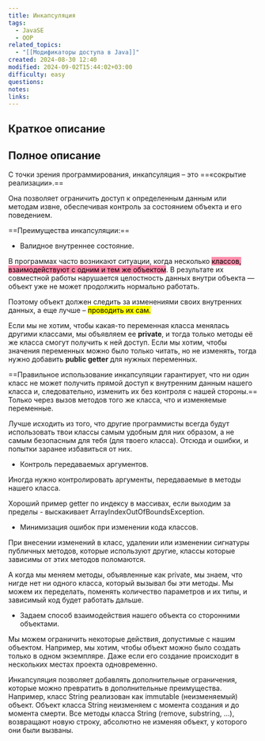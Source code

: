 ```yaml
---
title: Инкапсуляция
tags:
  - JavaSE
  - OOP
related_topics:
  - "[[Модификаторы доступа в Java]]"
created: 2024-08-30 12:40
modified: 2024-09-02T15:44:02+03:00
difficulty: easy
questions: 
notes: 
links: 
---
```

## Краткое описание


## Полное описание
С точки зрения программирования, инкапсуляция – это ==«сокрытие реализации».==

Она позволяет ограничить доступ к определенным данным или методам извне, обеспечивая контроль за состоянием объекта и его поведением.

==Преимущества инкапсуляции:==

- Валидное внутреннее состояние.

В программах часто возникают ситуации, когда несколько <mark style="background: #FF5582A6;">классов, взаимодействуют с одним и тем же объектом</mark>. В результате их совместной работы нарушается целостность данных внутри объекта — объект уже не может продолжить нормально работать.

Поэтому объект должен следить за изменениями своих внутренних данных, а еще лучше – <mark class="hltr-pink">проводить их сам.</mark>

Если мы не хотим, чтобы какая-то переменная класса менялась другими классами, мы объявляем ее **private**, и тогда только методы её же класса смогут получить к ней доступ. Если мы хотим, чтобы значения переменных можно было только читать, но не изменять, тогда нужно добавить **public getter** для нужных переменных.

==Правильное использование инкапсуляции гарантирует, что ни один класс не может получить прямой доступ к внутренним данным нашего класса и, следовательно, изменить их без контроля с нашей стороны.== Только через вызов методов того же класса, что и изменяемые переменные.

Лучше исходить из того, что другие программисты всегда будут использовать твои классы самым удобным для них образом, а не самым безопасным для тебя (для твоего класса). Отсюда и ошибки, и попытки заранее избавиться от них.

- Контроль передаваемых аргументов.

Иногда нужно контролировать аргументы, передаваемые в методы нашего класса.

Хороший пример getter по индексу в массивах, если выходим за пределы - выскакивает ArrayIndexOutOfBoundsException.

- Минимизация ошибок при изменении кода классов.

При внесении изменений в класс, удалении или изменении сигнатуры публичных методов, которые используют другие, классы которые зависимы от этих методов поломаются.

А когда мы меняем методы, объявленные как private, мы знаем, что нигде нет ни одного класса, который вызывал бы эти методы. Мы можем их переделать, поменять количество параметров и их типы, и зависимый код будет работать дальше.

- Задаем способ взаимодействия нашего объекта со сторонними объектами.

Мы можем ограничить некоторые действия, допустимые с нашим объектом. Например, мы хотим, чтобы объект можно было создать только в одном экземпляре. Даже если его создание происходит в нескольких местах проекта одновременно.

Инкапсуляция позволяет добавлять дополнительные ограничения, которые можно превратить в дополнительные преимущества. Например, класс String реализован как immutable (неизменяемый) объект. Объект класса String неизменяем с момента создания и до момента смерти. Все методы класса String (remove, substring, …), возвращают новую строку, абсолютно не изменяя объект, у которого они были вызваны.